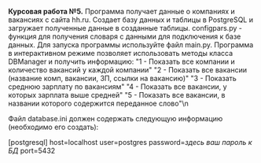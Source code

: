 **Курсовая работа №5.**
Программа получает данные о компаниях и вакансиях с сайта hh.ru.
Cоздает базу данных и таблицы в PostgreSQL и загружает полученные данные в созданные таблицы.
configpars.py - функция для получения словаря с данными для подключения к базе данных.
Для запуска программы используйте файл main.py.
Программа в интерактивном режиме позволяет использовать методы класса DBManager и получить информацию:
            "1 - Показать все компании и количество вакансий у каждой компании"
            "2 - Показать все вакансии (название комп, вакансии, ЗП, ссылки на вакансию)"
            "3 - Показать среднюю зарплату по вакансиям"
            "4 - Показать все вакансии, у которых зарплата выше средней"
            "5 - Показать все вакансии, в названии которого содержится переданное слово"\n


Файл database.ini должен содержать следующую информацию (необходимо его создать):

[postgresql]
host=localhost
user=postgres
password=*здесь ваш пароль к БД*
port=5432